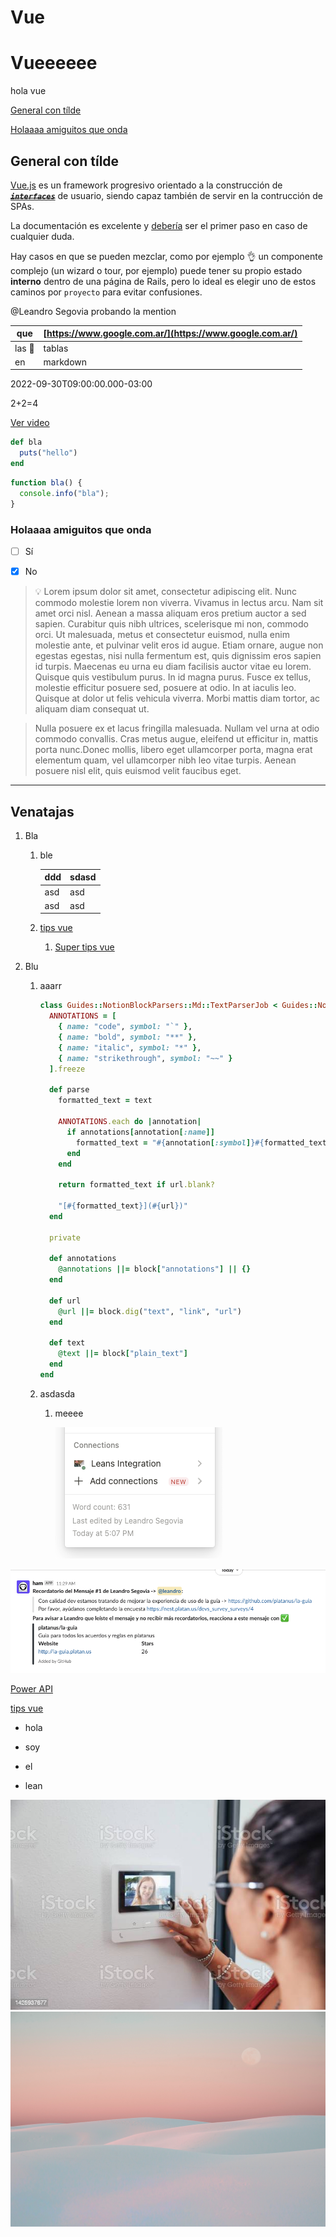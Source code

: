 # Vue

# Vueeeeee

hola vue

[General con tílde](#general-con-tílde)

[Holaaaa amiguitos que onda](#holaaaa-amiguitos-que-onda)

## General con tílde

[Vue.js](https://vuejs.org/v2/guide/) es un framework progresivo orientado a la construcción de [~~***`interfaces`***~~](http://google.com) de usuario, siendo capaz también de servir en la contrucción de SPAs.

La documentación es excelente y [debería](http://google.com) ser el primer paso en caso de cualquier duda.

Hay casos en que se pueden mezclar, como por ejemplo 👌 un componente complejo (un wizard o tour, por ejemplo) puede tener su propio estado **interno** dentro de una página de Rails, pero lo ideal es elegir uno de estos caminos por `proyecto` para evitar confusiones.



@Leandro Segovia probando la mention

| que  | [https://www.google.com.ar/](https://www.google.com.ar/) |
| --- | --- |
| las 👿 | tablas |
| en | markdown |

2022-09-30T09:00:00.000-03:00 

2+2=4

[Ver video](https://www.youtube.com/watch?v=1TewCPi92ro)

```ruby
def bla
  puts("hello")
end
```

```javascript
function bla() {
  console.info("bla");
}
```



### Holaaaa amiguitos que onda

- [ ] Sí

- [x] No

> 💡 Lorem ipsum dolor sit amet, consectetur adipiscing elit. Nunc commodo molestie lorem non viverra. Vivamus in lectus arcu. Nam sit amet orci nisl. Aenean a massa aliquam eros pretium auctor a sed sapien. Curabitur quis nibh ultrices, scelerisque mi non, commodo orci. Ut malesuada, metus et consectetur euismod, nulla enim molestie ante, et pulvinar velit eros id augue. Etiam ornare, augue non egestas egestas, nisi nulla fermentum est, quis dignissim eros sapien id turpis. Maecenas eu urna eu diam facilisis auctor vitae eu lorem. Quisque quis vestibulum purus. In id magna purus. Fusce ex tellus, molestie efficitur posuere sed, posuere at odio. In at iaculis leo. Quisque at dolor ut felis vehicula viverra. Morbi mattis diam tortor, ac aliquam diam consequat ut.

> Nulla posuere ex et lacus fringilla malesuada. Nullam vel urna at odio commodo convallis. Cras metus augue, eleifend ut efficitur in, mattis porta nunc.Donec mollis, libero eget ullamcorper porta, magna erat elementum quam, vel ullamcorper nibh leo vitae turpis. Aenean posuere nisl elit, quis euismod velit faucibus eget.

---

## Venatajas

1. Bla

    1. ble

        | ddd | sdasd |
        | --- | --- |
        | asd | asd |
        | asd | asd |

    1. [tips vue](vue/tips_vue.md)

        1. [Super tips vue](vue/tips_vue/super_tips_vue.md)

1. Blu

    1. aaarr

        ```ruby
        class Guides::NotionBlockParsers::Md::TextParserJob < Guides::NotionBlockParsers::Md::BaseParserJob
          ANNOTATIONS = [
            { name: "code", symbol: "`" },
            { name: "bold", symbol: "**" },
            { name: "italic", symbol: "*" },
            { name: "strikethrough", symbol: "~~" }
          ].freeze
        
          def parse
            formatted_text = text
        
            ANNOTATIONS.each do |annotation|
              if annotations[annotation[:name]]
                formatted_text = "#{annotation[:symbol]}#{formatted_text}#{annotation[:symbol]}"
              end
            end
        
            return formatted_text if url.blank?
        
            "[#{formatted_text}](#{url})"
          end
        
          private
        
          def annotations
            @annotations ||= block["annotations"] || {}
          end
        
          def url
            @url ||= block.dig("text", "link", "url")
          end
        
          def text
            @text ||= block["plain_text"]
          end
        end
        ```

    1. asdasda

        1. meeee

            <img src='assets/vue-1.png'/>

    

<img src='assets/vue-2.png'/>

[Power API](power_api.md)

[tips vue](vue/tips_vue.md)



* hola

* soy

* el

* lean



<img src='assets/vue-3.jpg'/>

<img src='assets/vue-4.jpg'/>
